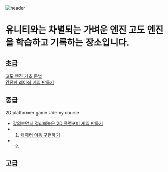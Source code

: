 ![header](https://capsule-render.vercel.app/api?type=blur&color=auto&height=300&section=header&text=GoDot%20Engine&fontSize=70)
# 유니티와는 차별되는 가벼운 엔진 고도 엔진을 학습하고 기록하는 장소입니다.
## 초급
[고도 엔진 기초 문법](./1강%20로렘입숨/godotgrammer.md)<br>
[간단한 레이싱 게임 만들기](./2강%20간단한%20레이싱%20게임%20만들기/유튜브%20링크.md)<br>

## 중급
2D platformer game Udemy course
- [강의보면서 정리해놓은 2D 플랫포머 게임 만들기](./강의보면서%20정리해놓기%202D%20플랫포머%20게임/)
- 1. [캐릭터 이동 구현하기](./강의보면서%20정리해놓기%202D%20플랫포머%20게임/캐릭터%20이동%20구현하기/캐릭터%20이동%20구현하기.md)
- 2. 

## 고급